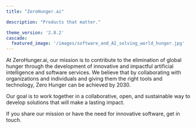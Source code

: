 ```yaml
---
title: "ZeroHunger.ai"

description: "Products that matter."

theme_version: '2.8.2'
cascade:
  featured_image: '/images/software_and_AI_solving_world_hunger.jpg'
---
```

At ZeroHunger.ai, our mission is to contribute to the elimination of global hunger through the development of innovative and impactful artificial intelligence and software services. We believe that by collaborating with organizations and individuals and giving them the right tools and technology, Zero Hunger can be achieved by 2030.

Our goal is to work together in a collaborative, open, and sustainable way to develop solutions that will make a lasting impact.

If you share our mission or have the need for innovative software, get in touch.
